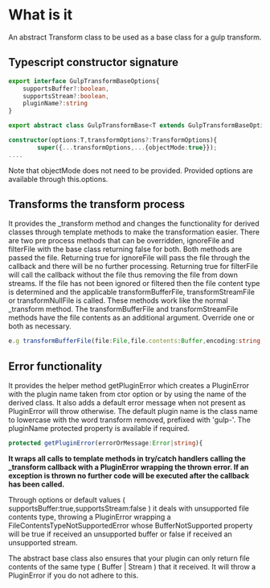 # What is it

An abstract Transform class to be used as a base class for a gulp transform.

## Typescript constructor signature

``` typescript
export interface GulpTransformBaseOptions{
    supportsBuffer?:boolean,
    supportsStream?:boolean,
    pluginName?:string
}

export abstract class GulpTransformBase<T extends GulpTransformBaseOptions=GulpTransformBaseOptions> extends Transform{

constructor(options:T,transformOptions?:TransformOptions){
        super({...transformOptions,...{objectMode:true}});
....
```

Note that objectMode does not need to be provided.
Provided options are available through this.options.

## Transforms the transform process

It provides the _transform method and changes the functionality for derived classes through template methods to make the transformation easier.  There are two pre process methods that can be overridden, ignoreFile and filterFile with the base class returning false for both.  Both methods are passed the file.  Returning true for ignoreFile will pass the file through the callback and there will be no further processing.  Returning true for filterFile will call the callback without the file thus removing the file from down streams.  If the file has not been ignored or filtered then the file content type is determined and the applicable transformBufferFile, transformStreamFile or transformNullFile is called.  These methods work like the normal _transform method.  The transformBufferFile and transformStreamFile methods have the file contents as an additional argument.  Override one or both as necessary.

``` typescript
e.g transformBufferFile(file:File,file.contents:Buffer,encoding:string,callback:(err?: any, data?: File)=>void)
```

## Error functionality

It provides the helper method getPluginError which creates a PluginError with the plugin name taken from ctor option or by using the name of the derived class.  It also adds a default error message when not present as PluginError will throw otherwise.  The default plugin name  is the class name to lowercase with the word transform removed, prefixed with 'gulp-'.  The pluginName protected property is available if required.

``` typescript
protected getPluginError(errorOrMessage:Error|string){
```

**It wraps all calls to template methods in try/catch handlers calling the _transform callback with a PluginError wrapping the thrown error.  If an exception is thrown no further code will be executed after the callback has been called.**

Through options or default values ( supportsBuffer:true,supportsStream:false ) it deals with unsupported file contents type, throwing a PluginError wrapping a FileContentsTypeNotSupportedError whose BufferNotSupported property will be true if received an unsupported buffer or false if received an unsupported stream.

The abstract base class also ensures that your plugin can only return file contents of the same type ( Buffer | Stream ) that it received.  It will throw a PluginError if you do not adhere to this.
